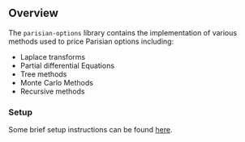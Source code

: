 ## Overview

The `parisian-options` library contains the implementation of various methods used to price Parisian options including:
- Laplace transforms
- Partial differential Equations
- Tree methods
- Monte Carlo Methods
- Recursive methods

### Setup
Some brief setup instructions can be found [here](SETUP.md).